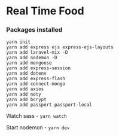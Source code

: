 # Real Time Food


### Packages installed

```
yarn init    
yarn add express ejs express-ejs-layouts
yarn add laravel-mix -D   
yarn add nodemon -D 
yarn add mongoose  
yarn add express-session 
yarn add dotenv
yarn add express-flash 
yarn add connect-mongo 
yarn add axios
yarn add noty
yarn add bcrypt
yarn add passport passport-local
```



Watch sass -  ```yarn watch```

Start nodemon - ```yarn dev```
